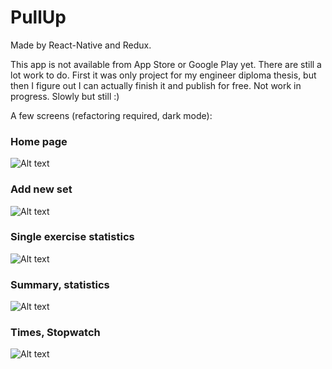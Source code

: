 # PullUp
Made by React-Native and Redux.

This app is not available from App Store or Google Play yet. There are still a lot work to do. 
First it was only project for my engineer diploma thesis, but then I figure out I can actually finish it and publish for free.
Not work in progress. Slowly but still :) 

A few screens (refactoring required, dark mode):

### Home page
![Alt text](https://i.imgur.com/IhBL5dt.png "Main page")

### Add new set
![Alt text](https://i.imgur.com/XbbWhA5.png "New set")

### Single exercise statistics
![Alt text](https://i.imgur.com/KT4YMDe.png "Single exercise statistics")

### Summary, statistics
![Alt text](https://i.imgur.com/vpoPYUD.png "statistics")

### Times, Stopwatch
![Alt text](https://i.imgur.com/PEhkmcX.png "Stopwatch")
